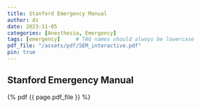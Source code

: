 ```yaml
---
title: Stanford Emergency Manual
author: dz  
date: 2023-11-05
categories: [Anesthesia, Emergency]
tags: [emergency]     # TAG names should always be lowercase
pdf_file: "/assets/pdf/SEM_interactive.pdf"
pin: true
---
```


## Stanford Emergency Manual

{% pdf {{ page.pdf_file }} %}